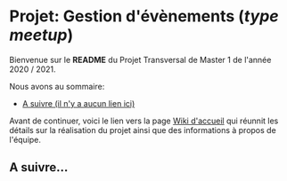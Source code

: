 # Projet: Gestion d'évènements (*type meetup*)

Bienvenue sur le **README** du Projet Transversal de Master 1 de l'année 2020 / 2021.

Nous avons au sommaire:

- [A suivre (il n'y a aucun lien ici)]()

Avant de continuer, voici le lien vers la page [Wiki d'accueil](https://forge.univ-lyon1.fr/p1709456/mifprojet/-/wikis/Home) qui réunnit les détails sur la réalisation du projet ainsi que des informations à propos de l'équipe.

## A suivre...

